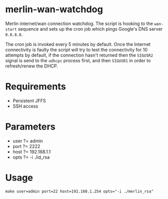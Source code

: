 # merlin-wan-watchdog

Merlin internet/wan connection watchdog. The script is hooking to the `wan-start`
sequence and sets up the cron job which pings Google's DNS server `8.8.8.8`.

The cron job is invoked every 5 minutes by default. Once the Internet connectivity is faulty
the script will try to test the connectivity for 10 attempts by default, if the connection hasn't
returned then the `SIGUSR2` signal is send to the `udhcpc` process first, and then
`SIGUSR1` in order to refresh/renew the DHCP.

# Requirements

* Persistent JFFS
* SSH access

# Parameters

* user ?= admin
* port ?= 2222
* host ?= 192.168.1.1
* opts ?= -i ./id_rsa

# Usage

```
make user=admin port=22 host=192.168.1.254 opts="-i ./merlin_rsa"
```
